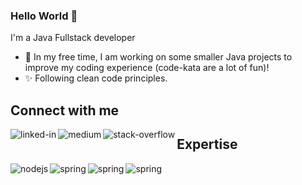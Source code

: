 ### Hello World 🐧
<!--- I am a currently working on my MSc. of Computer Science Thesis at the Hochschule Furtwangen University comparing OpenSource NLU Frameworks for intervention apps in eHealth.-->
I'm a Java Fullstack developer
- 🔭 In my free time, I am working on some smaller Java projects to improve my coding experience (code-kata are a lot of fun)!
- ✨ Following clean code principles.

## Connect with me

[<img align="left" alt="linked-in" src="https://img.shields.io/badge/linkedin-%230077B5.svg?&style=for-the-badge&logo=linkedin&logoColor=white" />](https://www.linkedin.com/in/tim-scheifler-433763224/)
[<img align="left" alt="medium" src="https://img.shields.io/badge/medium-%2312100E.svg?&style=for-the-badge&logo=medium&logoColor=white" />](https://medium.com/@tim.scheifler/)
[<img align="left" alt="stack-overflow" src="https://img.shields.io/badge/stack%20overflow-FE7A16?logo=stack-overflow&logoColor=white&style=for-the-badge" />](https://stackoverflow.com/users/18344465/tim-scheifler)
<!--- [<img align="left" alt="twitter" src="https://img.shields.io/badge/twitter-%231DA1F2.svg?&style=for-the-badge&logo=twitter&logoColor=white" />](https://twitter.com/TimScheifler)<br>-->


## Expertise
<img align="left" alt="nodejs" src="https://img.shields.io/badge/node.js%20-%2343853D.svg?&style=for-the-badge&logo=node.js&logoColor=white" />
<img align="left" alt="spring" src="https://img.shields.io/badge/spring%20-%236DB33F.svg?&style=for-the-badge&logo=spring&logoColor=white" />
<img align="left" alt="spring" src="https://img.shields.io/badge/Java-ED8B00?style=for-the-badge&logo=java&logoColor=white" />
<img align="left" alt="spring" src="https://img.shields.io/badge/MongoDB-4EA94B?style=for-the-badge&logo=mongodb&logoColor=white" />

